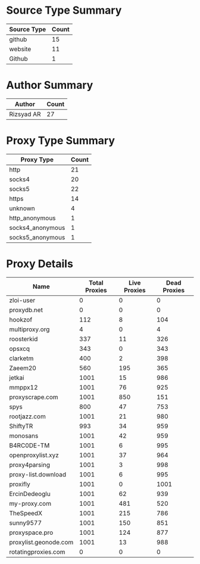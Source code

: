 # Source Type Summary

| Source Type | Count |
|-------------|-------|
| github | 15 |
| website | 11 |
| Github | 1 |


# Author Summary

| Author | Count |
|--------|-------|
| Rizsyad AR | 27 |


# Proxy Type Summary

| Proxy Type | Count |
|------------|-------|
| http | 21 |
| socks4 | 20 |
| socks5 | 22 |
| https | 14 |
| unknown | 4 |
| http_anonymous | 1 |
| socks4_anonymous | 1 |
| socks5_anonymous | 1 |


# Proxy Details

| Name | Total Proxies | Live Proxies | Dead Proxies |
|------|---------------|--------------|---------------|
| zloi-user | 0 | 0 | 0 |
| proxydb.net | 0 | 0 | 0 |
| hookzof | 112 | 8 | 104 |
| multiproxy.org | 4 | 0 | 4 |
| roosterkid | 337 | 11 | 326 |
| opsxcq | 343 | 0 | 343 |
| clarketm | 400 | 2 | 398 |
| Zaeem20 | 560 | 195 | 365 |
| jetkai | 1001 | 15 | 986 |
| mmppx12 | 1001 | 76 | 925 |
| proxyscrape.com | 1001 | 850 | 151 |
| spys | 800 | 47 | 753 |
| rootjazz.com | 1001 | 21 | 980 |
| ShiftyTR | 993 | 34 | 959 |
| monosans | 1001 | 42 | 959 |
| B4RC0DE-TM | 1001 | 6 | 995 |
| openproxylist.xyz | 1001 | 37 | 964 |
| proxy4parsing | 1001 | 3 | 998 |
| proxy-list.download | 1001 | 6 | 995 |
| proxifly | 1001 | 0 | 1001 |
| ErcinDedeoglu | 1001 | 62 | 939 |
| my-proxy.com | 1001 | 481 | 520 |
| TheSpeedX | 1001 | 215 | 786 |
| sunny9577 | 1001 | 150 | 851 |
| proxyspace.pro | 1001 | 124 | 877 |
| proxylist.geonode.com | 1001 | 13 | 988 |
| rotatingproxies.com | 0 | 0 | 0 |
